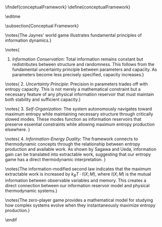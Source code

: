 \ifndef{conceptualFramework}
\define{conceptualFramework}

\editme

\subsection{Conceptual Framework}

\notes{The Jaynes' world game illustrates fundamental principles of information dynamics.}

\notes{
1. *Information Conservation*: Total information remains constant but redistributes between structure and randomness. This follows from the fundamental uncertainty principle between parameters and capacity. As parameters become less precisely specified, capacity increases.}

\notes{
2. *Uncertainty Principle*: Precision in parameters trades off with entropy capacity. This is not merely a mathematical constraint but a necessary feature of any physical information reservoir that must maintain both stability and sufficient capacity.}

\notes{
3. *Self-Organization*: The system autonomously navigates toward maximum entropy while maintaining necessary structure through critically slowed modes. These modes function as information reservoirs that preserve essential constraints while allowing maximum entropy production elsewhere.
}

\notes{
4. *Information-Energy Duality*: The framework connects to thermodynamic concepts through the relationship between entropy production and available work. As shown by Sagawa and Ueda, information gain can be translated into extractable work, suggesting that our entropy game has a direct thermodynamic interpretation.
}

\notes{The information-modified second law indicates that the maximum extractable work is increased by $k_BT\cdot I(X;M)$, where $I(X;M)$ is the mutual information between observable variables and memory. This creates a direct connection between our information reservoir model and physical thermodynamic systems.}

\notes{The zero-player game provides a mathematical model for studying how complex systems evolve when they instantaneously maximize entropy production.}

\endif
